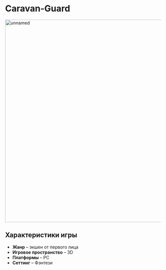 # Caravan-Guard

<img width="1366" height="658" alt="unnamed" src="https://github.com/user-attachments/assets/ee07992a-d2be-45e7-af83-81a913f47d83" />

## Характеристики игры
- **Жанр** – экшен от первого лица
- **Игровое пространство** –  3D
- **Платформы** –  PC
- **Сеттинг** –  Фэнтези 

